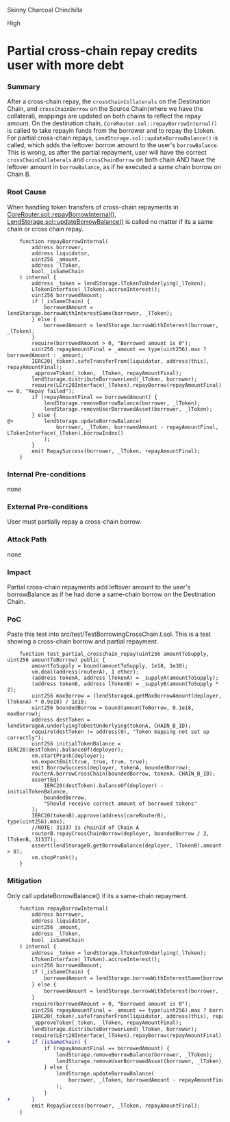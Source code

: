 Skinny Charcoal Chinchilla

High

# Partial cross-chain repay credits user with more debt

### Summary

After a cross-chain repay, the `crossChainCollaterals` on the Destination Chain, and `crossChainBorrow` on the Source Chain(where we have the collateral), mappings are updated on both chains to reflect the repay amount. On the destination chain, `CoreRouter.sol::repayBorrowInternal()` is called to take repayin funds from the borrower and to repay the Ltoken. For partial cross-chain repays, `LendStorage.sol::updateBorrowBalance()` is called, which adds the leftover borrow amount to the user's `borrowBalance`. This is wrong, as after the partial repayment, user will have the correct `crossChainCollaterals` and `crossChainBorrow` on both chain AND have the leftover amount in `borrowBalance`, as if he executed a same chain borrow on Chain B. 

### Root Cause

When handling token transfers of cross-chain repayments in [CoreRouter.sol::repayBorrowInternal()](https://github.com/sherlock-audit/2025-05-lend-audit-contest/blob/713372a1ccd8090ead836ca6b1acf92e97de4679/Lend-V2/src/LayerZero/CoreRouter.sol#L459), [LendStorage.sol::updateBorrowBalance()](https://github.com/sherlock-audit/2025-05-lend-audit-contest/blob/713372a1ccd8090ead836ca6b1acf92e97de4679/Lend-V2/src/LayerZero/LendStorage.sol#L241) is called no matter if its a same chain or cross chain repay. 

```solidity 
    function repayBorrowInternal(
        address borrower,
        address liquidator,
        uint256 _amount,
        address _lToken,
        bool _isSameChain
    ) internal {
        address _token = lendStorage.lTokenToUnderlying(_lToken);
        LTokenInterface(_lToken).accrueInterest();
        uint256 borrowedAmount;
        if (_isSameChain) {
            borrowedAmount = lendStorage.borrowWithInterestSame(borrower, _lToken); 
        } else {
            borrowedAmount = lendStorage.borrowWithInterest(borrower, _lToken);
        }
        require(borrowedAmount > 0, "Borrowed amount is 0");
        uint256 repayAmountFinal = _amount == type(uint256).max ? borrowedAmount : _amount;
        IERC20(_token).safeTransferFrom(liquidator, address(this), repayAmountFinal);
        _approveToken(_token, _lToken, repayAmountFinal);
        lendStorage.distributeBorrowerLend(_lToken, borrower);
        require(LErc20Interface(_lToken).repayBorrow(repayAmountFinal) == 0, "Repay failed");
        if (repayAmountFinal == borrowedAmount) {
            lendStorage.removeBorrowBalance(borrower, _lToken);
            lendStorage.removeUserBorrowedAsset(borrower, _lToken);
        } else {
@>          lendStorage.updateBorrowBalance(
                borrower, _lToken, borrowedAmount - repayAmountFinal, LTokenInterface(_lToken).borrowIndex()
            );
        }
        emit RepaySuccess(borrower, _lToken, repayAmountFinal);
    }
```

### Internal Pre-conditions

none

### External Pre-conditions


User must partially repay a cross-chain borrow. 

### Attack Path

none

### Impact

Partial cross-chain repayments add leftover amount to the user's borrowBalance as if he had done a same-chain borrow on the Destination Chain. 


### PoC

Paste this test into src/test/TestBorrowingCrossChain.t.sol. 
This is a test showing a cross-chain borrow and partial repayment.

```solidity 
    function test_partial_crosschain_repay(uint256 amountToSupply, uint256 amountToBorrow) public {
        amountToSupply = bound(amountToSupply, 1e18, 1e30);
        vm.deal(address(routerA), 1 ether);
        (address tokenA, address lTokenA) = _supplyA(amountToSupply);
        (address tokenB, address lTokenB) = _supplyB(amountToSupply * 2);
        uint256 maxBorrow = (lendStorageA.getMaxBorrowAmount(deployer, lTokenA) * 0.9e18) / 1e18;
        uint256 boundedBorrow = bound(amountToBorrow, 0.1e18, maxBorrow);
        address destToken = lendStorageA.underlyingToDestUnderlying(tokenA, CHAIN_B_ID);
        require(destToken != address(0), "Token mapping not set up correctly");
        uint256 initialTokenBalance = IERC20(destToken).balanceOf(deployer);
        vm.startPrank(deployer);
        vm.expectEmit(true, true, true, true);
        emit BorrowSuccess(deployer, tokenA, boundedBorrow);
        routerA.borrowCrossChain(boundedBorrow, tokenA, CHAIN_B_ID);
        assertEq(
            IERC20(destToken).balanceOf(deployer) - initialTokenBalance,
            boundedBorrow,
            "Should receive correct amount of borrowed tokens"
        );
        IERC20(tokenB).approve(address(coreRouterB), type(uint256).max);
        //NOTE: 31337 is chainId of Chain A
        routerB.repayCrossChainBorrow(deployer, boundedBorrow / 2, lTokenB, 31337);
        assert(lendStorageB.getBorrowBalance(deployer, lTokenB).amount > 0);
        vm.stopPrank();
    }
```


### Mitigation

Only call updateBorrowBalance() if its a same-chain repayment. 

```diff
    function repayBorrowInternal(
        address borrower,
        address liquidator,
        uint256 _amount,
        address _lToken,
        bool _isSameChain
    ) internal {
        address _token = lendStorage.lTokenToUnderlying(_lToken);
        LTokenInterface(_lToken).accrueInterest();
        uint256 borrowedAmount;
        if (_isSameChain) {
            borrowedAmount = lendStorage.borrowWithInterestSame(borrower, _lToken); 
        } else {
            borrowedAmount = lendStorage.borrowWithInterest(borrower, _lToken);
        }
        require(borrowedAmount > 0, "Borrowed amount is 0");
        uint256 repayAmountFinal = _amount == type(uint256).max ? borrowedAmount : _amount;
        IERC20(_token).safeTransferFrom(liquidator, address(this), repayAmountFinal);
        _approveToken(_token, _lToken, repayAmountFinal);
        lendStorage.distributeBorrowerLend(_lToken, borrower);
        require(LErc20Interface(_lToken).repayBorrow(repayAmountFinal) == 0, "Repay failed");
+       if (isSameChain) {
            if (repayAmountFinal == borrowedAmount) {
                lendStorage.removeBorrowBalance(borrower, _lToken);
                lendStorage.removeUserBorrowedAsset(borrower, _lToken);
            } else {
                lendStorage.updateBorrowBalance(
                    borrower, _lToken, borrowedAmount - repayAmountFinal, LTokenInterface(_lToken).borrowIndex()
                );
            }
+       }
        emit RepaySuccess(borrower, _lToken, repayAmountFinal);
    }

```
